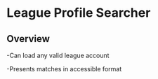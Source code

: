 # League Profile Searcher
## Overview
-Can load any valid league account

-Presents matches in accessible format
